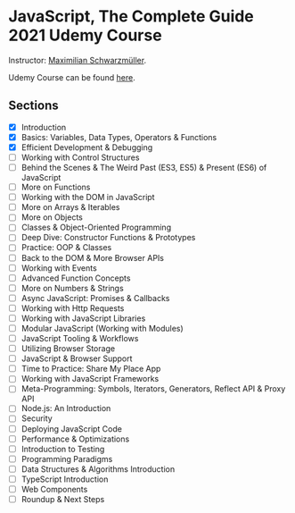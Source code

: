 # JavaScript, The Complete Guide 2021 Udemy Course

Instructor: [Maximilian Schwarzmüller][1].

Udemy Course can be found [here][2].

## Sections

- [x] Introduction
- [x] Basics: Variables, Data Types, Operators & Functions
- [x] Efficient Development & Debugging
- [ ] Working with Control Structures
- [ ] Behind the Scenes & The Weird Past (ES3, ES5) & Present (ES6) of JavaScript
- [ ] More on Functions
- [ ] Working with the DOM in JavaScript
- [ ] More on Arrays & Iterables
- [ ] More on Objects
- [ ] Classes & Object-Oriented Programming
- [ ] Deep Dive: Constructor Functions & Prototypes
- [ ] Practice: OOP & Classes
- [ ] Back to the DOM & More Browser APIs
- [ ] Working with Events
- [ ] Advanced Function Concepts
- [ ] More on Numbers & Strings
- [ ] Async JavaScript: Promises & Callbacks
- [ ] Working with Http Requests
- [ ] Working with JavaScript Libraries
- [ ] Modular JavaScript (Working with Modules)
- [ ] JavaScript Tooling & Workflows
- [ ] Utilizing Browser Storage
- [ ] JavaScript & Browser Support
- [ ] Time to Practice: Share My Place App
- [ ] Working with JavaScript Frameworks
- [ ] Meta-Programming: Symbols, Iterators, Generators, Reflect API & Proxy API
- [ ] Node.js: An Introduction
- [ ] Security
- [ ] Deploying JavaScript Code
- [ ] Performance & Optimizations
- [ ] Introduction to Testing
- [ ] Programming Paradigms
- [ ] Data Structures & Algorithms Introduction
- [ ] TypeScript Introduction
- [ ] Web Components
- [ ] Roundup & Next Steps

[1]: https://www.udemy.com/user/maximilian-schwarzmuller/
[2]: https://www.udemy.com/course/javascript-the-complete-guide-2020-beginner-advanced/
